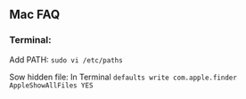 ## Mac FAQ
### Terminal:
Add PATH:  `sudo vi /etc/paths`

Sow hidden file: In Terminal
	`defaults write com.apple.finder AppleShowAllFiles YES`
